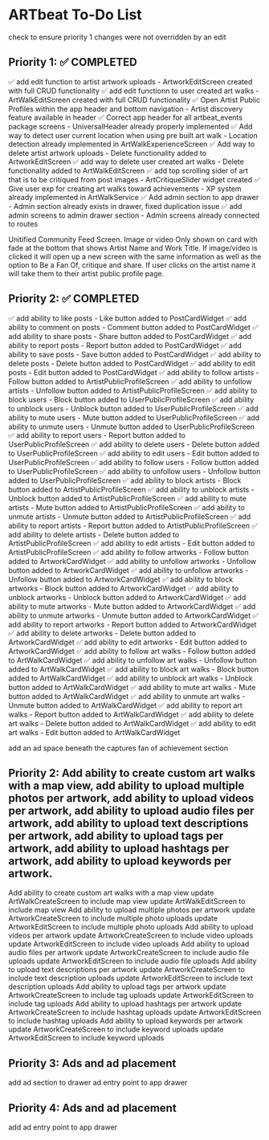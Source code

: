 # ARTbeat To-Do List
check to ensure priority 1 changes were not overridden by an edit
## Priority 1: ✅ COMPLETED
✅ add edit function to artist artwork uploads - ArtworkEditScreen created with full CRUD functionality
✅ add edit functionn to user created art walks - ArtWalkEditScreen created with full CRUD functionality
✅ Open Artist Public Profiles within the app header and bottom navigation - Artist discovery feature available in header
✅ Correct app header for all artbeat_events package screens - UniversalHeader already properly implemented
✅ Add way to detect user current location when using pre built art walk - Location detection already implemented in ArtWalkExperienceScreen
✅ Add way to delete artist artwork uploads - Delete functionality added to ArtworkEditScreen
✅ add way to delete user created art walks - Delete functionality added to ArtWalkEditScreen
✅ add top scrolling sider of art that is to be critiqued from post images - ArtCritiqueSlider widget created
✅ Give user exp for creating art walks toward achievements - XP system already implemented in ArtWalkService
✅ Add admin section to app drawer - Admin section already exists in drawer, fixed duplication issue
✅ add admin screens to admin drawer section - Admin screens already connected to routes

Unitified Community Feed Screen. Image or video Only shown on card with fade at the bottom that shows Artist Name and Work Title. If image/video is clicked it will open up a new screen with the same information as well as the option to Be a Fan Of, critique and share. If user clicks on the artist name it will take them to their artist public profile page.

## Priority 2: ✅ COMPLETED
✅ add ability to like posts - Like button added to PostCardWidget
✅ add ability to comment on posts - Comment button added to PostCardWidget
✅ add ability to share posts - Share button added to PostCardWidget
✅ add ability to report posts - Report button added to PostCardWidget
✅ add ability to save posts - Save button added to PostCardWidget
✅ add ability to delete posts - Delete button added to PostCardWidget
✅ add ability to edit posts - Edit button added to PostCardWidget
✅ add ability to follow artists - Follow button added to ArtistPublicProfileScreen
✅ add ability to unfollow artists - Unfollow button added to ArtistPublicProfileScreen
✅ add ability to block users - Block button added to UserPublicProfileScreen
✅ add ability to unblock users - Unblock button added to UserPublicProfileScreen
✅ add ability to mute users - Mute button added to UserPublicProfileScreen
✅ add ability to unmute users - Unmute button added to UserPublicProfileScreen
✅ add ability to report users - Report button added to UserPublicProfileScreen
✅ add ability to delete users - Delete button added to UserPublicProfileScreen
✅ add ability to edit users - Edit button added to UserPublicProfileScreen
✅ add ability to follow users - Follow button added to UserPublicProfileScreen
✅ add ability to unfollow users - Unfollow button added to UserPublicProfileScreen
✅ add ability to block artists - Block button added to ArtistPublicProfileScreen
✅ add ability to unblock artists - Unblock button added to ArtistPublicProfileScreen
✅ add ability to mute artists - Mute button added to ArtistPublicProfileScreen
✅ add ability to unmute artists - Unmute button added to ArtistPublicProfileScreen
✅ add ability to report artists - Report button added to ArtistPublicProfileScreen
✅ add ability to delete artists - Delete button added to ArtistPublicProfileScreen
✅ add ability to edit artists - Edit button added to ArtistPublicProfileScreen
✅ add ability to follow artworks - Follow button added to ArtworkCardWidget
✅ add ability to unfollow artworks - Unfollow button added to ArtworkCardWidget
✅ add ability to unfollow artworks - Unfollow button added to ArtworkCardWidget
✅ add ability to block artworks - Block button added to ArtworkCardWidget
✅ add ability to unblock artworks - Unblock button added to ArtworkCardWidget
✅ add ability to mute artworks - Mute button added to ArtworkCardWidget
✅ add ability to unmute artworks - Unmute button added to ArtworkCardWidget
✅ add ability to report artworks - Report button added to ArtworkCardWidget
✅ add ability to delete artworks - Delete button added to ArtworkCardWidget
✅ add ability to edit artworks - Edit button added to ArtworkCardWidget
✅ add ability to follow art walks - Follow button added to ArtWalkCardWidget
✅ add ability to unfollow art walks - Unfollow button added to ArtWalkCardWidget
✅ add ability to block art walks - Block button added to ArtWalkCardWidget
✅ add ability to unblock art walks - Unblock button added to ArtWalkCardWidget
✅ add ability to mute art walks - Mute button added to ArtWalkCardWidget
✅ add ability to unmute art walks - Unmute button added to ArtWalkCardWidget
✅ add ability to report art walks - Report button added to ArtWalkCardWidget
✅ add ability to delete art walks - Delete button added to ArtWalkCardWidget
✅ add ability to edit art walks - Edit button added to ArtWalkCardWidget


add an ad space beneath the  captures fan of achievement section
## Priority 2: Add ability to create custom art walks with a map view, add ability to upload multiple photos per artwork, add ability to upload videos per artwork, add ability to upload audio files per artwork, add ability to upload text descriptions per artwork, add ability to upload tags per artwork, add ability to upload hashtags per artwork, add ability to upload keywords per artwork.
Add ability to create custom art walks with a map view
update ArtWalkCreateScreen to include map view
update ArtWalkEditScreen to include map view
Add ability to upload multiple photos per artwork
update ArtworkCreateScreen to include multiple photo uploads
update ArtworkEditScreen to include multiple photo uploads
Add ability to upload videos per artwork
update ArtworkCreateScreen to include video uploads
update ArtworkEditScreen to include video uploads
Add ability to upload audio files per artwork
update ArtworkCreateScreen to include audio file uploads
update ArtworkEditScreen to include audio file uploads
Add ability to upload text descriptions per artwork
update ArtworkCreateScreen to include text description uploads
update ArtworkEditScreen to include text description uploads
Add ability to upload tags per artwork
update ArtworkCreateScreen to include tag uploads
update ArtworkEditScreen to include tag uploads
Add ability to upload hashtags per artwork
update ArtworkCreateScreen to include hashtag uploads
update ArtworkEditScreen to include hashtag uploads
Add ability to upload keywords per artwork
update ArtworkCreateScreen to include keyword uploads
update ArtworkEditScreen to include keyword uploads
## Priority 3: Ads and ad placement
add ad section to drawer
ad entry point to app drawer

## Priority 4: Ads and ad placement
add ad entry point to app drawer